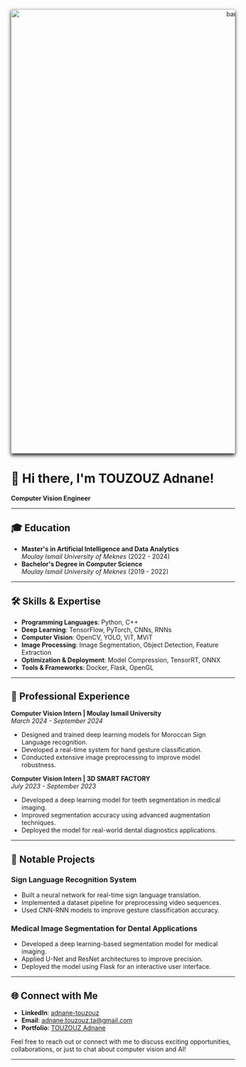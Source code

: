 <p align="center">
  <img src="https://github.com/user-attachments/assets/f387243e-b59a-49a0-87b3-0bfa27eda6b9" alt="banner" width="1000px" style="box-shadow: 0 4px 8px rgba(0, 0, 0, 0.9);" />
</p>

# 👋 **Hi there, I'm TOUZOUZ Adnane!**  
**Computer Vision Engineer**

---

## 🎓 **Education**  
- **Master's in Artificial Intelligence and Data Analytics**  
  *Moulay Ismail University of Meknes* (2022 - 2024)  
- **Bachelor's Degree in Computer Science**  
  *Moulay Ismail University of Meknes* (2019 - 2022)

---

## 🛠 **Skills & Expertise**  
- **Programming Languages**: Python, C++  
- **Deep Learning**: TensorFlow, PyTorch, CNNs, RNNs  
- **Computer Vision**: OpenCV, YOLO, ViT, MViT  
- **Image Processing**: Image Segmentation, Object Detection, Feature Extraction  
- **Optimization & Deployment**: Model Compression, TensorRT, ONNX  
- **Tools & Frameworks**: Docker, Flask, OpenGL  

---

## 💼 **Professional Experience**  


**Computer Vision Intern | Moulay Ismail University**  
*March 2024 - September 2024*  
- Designed and trained deep learning models for Moroccan Sign Language recognition.
- Developed a real-time system for hand gesture classification.
- Conducted extensive image preprocessing to improve model robustness.

**Computer Vision Intern | 3D SMART FACTORY**  
*July 2023 - September 2023*  
- Developed a deep learning model for teeth segmentation in medical imaging.
- Improved segmentation accuracy using advanced augmentation techniques.
- Deployed the model for real-world dental diagnostics applications.

---

## 🌟 **Notable Projects**  


### **Sign Language Recognition System**  
- Built a neural network for real-time sign language translation.
- Implemented a dataset pipeline for preprocessing video sequences.
- Used CNN-RNN models to improve gesture classification accuracy.

### **Medical Image Segmentation for Dental Applications**  
- Developed a deep learning-based segmentation model for medical imaging.
- Applied U-Net and ResNet architectures to improve precision.
- Deployed the model using Flask for an interactive user interface.

---

## 🌐 **Connect with Me**  
- **LinkedIn**: [adnane-touzouz](https://www.linkedin.com/in/adnane-touzouz/)  
- **Email**: [adnane.touzouz.ta@gmail.com](mailto:adnane.touzouz.ta@gmail.com)  
- **Portfolio**: [TOUZOUZ Adnane](https://touzouz-adnane.github.io/TOUZOUZ-Adnane/)  

Feel free to reach out or connect with me to discuss exciting opportunities, collaborations, or just to chat about computer vision and AI!

---
